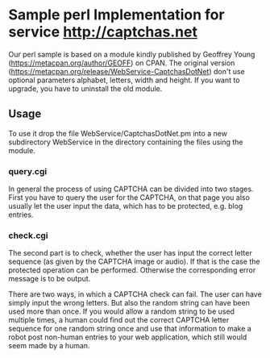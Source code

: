 # Sample perl Implementation for service http://captchas.net

Our perl sample is based on a module kindly published by Geoffrey Young (https://metacpan.org/author/GEOFF) on CPAN.
The original version (https://metacpan.org/release/WebService-CaptchasDotNet) don't use optional parameters alphabet, letters, width and height. If you want to upgrade, you have to uninstall the old module.

## Usage
To use it drop the file WebService/CaptchasDotNet.pm into a new subdirectory WebService in the directory containing the files using the module.

### query.cgi
In general the process of using CAPTCHA can be divided into two stages. First you have to query the user for the CAPTCHA, on that page you also usually let the user input the data, which has to be protected, e.g. blog entries.

### check.cgi
The second part is to check, whether the user has input the correct letter sequence (as given by the CAPTCHA image or audio). If that is the case the protected operation can be performed. Otherwise the corresponding error message is to be output.

There are two ways, in which a CAPTCHA check can fail. The user can have simply input the wrong letters. But also the random string can have been used more than once. If you would allow a random string to be used multiple times, a human could find out the correct CAPTCHA letter sequence for one random string once and use that information to make a robot post non-human entries to your web application, which still would seem made by a human.
